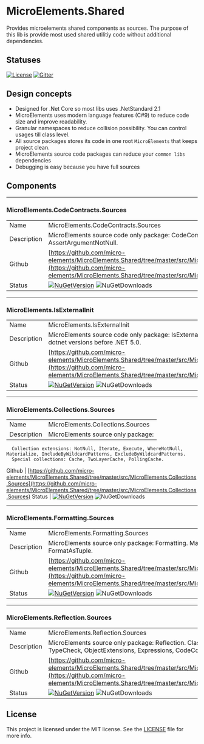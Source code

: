# MicroElements.Shared
Provides microelements shared components as sources. The purpose of this lib is provide most used shared utilitiy code without additional dependencies.

## Statuses
[![License](https://img.shields.io/github/license/micro-elements/MicroElements.Shared.svg)](https://raw.githubusercontent.com/micro-elements/MicroElements.Shared/master/LICENSE)
[![Gitter](https://img.shields.io/gitter/room/micro-elements/MicroElements.Shared.svg)](https://gitter.im/micro-elements/MicroElements.Shared)

## Design concepts

- Designed for .Net Core so most libs uses .NetStandard 2.1
- MicroElements uses modern language features (C#9) to reduce code size and improve readability.
- Granular namespaces to reduce collision possibility. You can control usages till class level.
- All source packages stores its code in one root `MicroElements` that keeps project clean.
- MicroElements source code packages can reduce your `common libs` dependencies
- Debugging is easy because you have full sources

## Components
___
### MicroElements.CodeContracts.Sources
|   |   |
--- | ---
Name | MicroElements.CodeContracts.Sources
Description | MicroElements source code only package: CodeContracts. Main methods: AssertArgumentNotNull.
Github | [https://github.com/micro-elements/MicroElements.Shared/tree/master/src/MicroElements.CodeContracts.Sources](https://github.com/micro-elements/MicroElements.Shared/tree/master/src/MicroElements.CodeContracts.Sources)
Status | [![NuGetVersion](https://img.shields.io/nuget/v/MicroElements.CodeContracts.Sources.svg)](https://www.nuget.org/packages/MicroElements.CodeContracts.Sources) ![NuGetDownloads](https://img.shields.io/nuget/dt/MicroElements.CodeContracts.Sources.svg)

___
### MicroElements.IsExternalInit
|   |   |
--- | ---
Name | MicroElements.IsExternalInit
Description | MicroElements source code only package: IsExternalInit. Record support for dotnet versions before .NET 5.0.
Github | [https://github.com/micro-elements/MicroElements.Shared/tree/master/src/MicroElements.IsExternalInit](https://github.com/micro-elements/MicroElements.Shared/tree/master/src/MicroElements.IsExternalInit)
Status | [![NuGetVersion](https://img.shields.io/nuget/v/MicroElements.IsExternalInit.svg)](https://www.nuget.org/packages/MicroElements.IsExternalInit) ![NuGetDownloads](https://img.shields.io/nuget/dt/MicroElements.IsExternalInit.svg)

___
### MicroElements.Collections.Sources
|   |   |
--- | ---
Name | MicroElements.Collections.Sources
Description | MicroElements source only package:
      Collection extensions: NotNull, Iterate, Execute, WhereNotNull, Materialize, IncludeByWildcardPatterns, ExcludeByWildcardPatterns.
      Special collections: Cache, TwoLayerCache, PollingCache.
Github | [https://github.com/micro-elements/MicroElements.Shared/tree/master/src/MicroElements.Collections.Sources](https://github.com/micro-elements/MicroElements.Shared/tree/master/src/MicroElements.Collections.Sources)
Status | [![NuGetVersion](https://img.shields.io/nuget/v/MicroElements.Collections.Sources.svg)](https://www.nuget.org/packages/MicroElements.Collections.Sources) ![NuGetDownloads](https://img.shields.io/nuget/dt/MicroElements.Collections.Sources.svg)

___
### MicroElements.Formatting.Sources
|   |   |
--- | ---
Name | MicroElements.Formatting.Sources
Description | MicroElements source only package: Formatting. Main methods: FormatValue, FormatAsTuple.
Github | [https://github.com/micro-elements/MicroElements.Shared/tree/master/src/MicroElements.Formatting.Sources](https://github.com/micro-elements/MicroElements.Shared/tree/master/src/MicroElements.Formatting.Sources)
Status | [![NuGetVersion](https://img.shields.io/nuget/v/MicroElements.Formatting.Sources.svg)](https://www.nuget.org/packages/MicroElements.Formatting.Sources) ![NuGetDownloads](https://img.shields.io/nuget/dt/MicroElements.Formatting.Sources.svg)

___
### MicroElements.Reflection.Sources
|   |   |
--- | ---
Name | MicroElements.Reflection.Sources
Description | MicroElements source only package: Reflection. Classes: TypeExtensions, TypeCheck, ObjectExtensions, Expressions, CodeCompiler, FriendlyName.
Github | [https://github.com/micro-elements/MicroElements.Shared/tree/master/src/MicroElements.Reflection.Sources](https://github.com/micro-elements/MicroElements.Shared/tree/master/src/MicroElements.Reflection.Sources)
Status | [![NuGetVersion](https://img.shields.io/nuget/v/MicroElements.Reflection.Sources.svg)](https://www.nuget.org/packages/MicroElements.Reflection.Sources) ![NuGetDownloads](https://img.shields.io/nuget/dt/MicroElements.Reflection.Sources.svg)

## License
This project is licensed under the MIT license. See the [LICENSE] file for more info.

[LICENSE]: https://raw.githubusercontent.com/micro-elements/MicroElements.Shared/master/LICENSE